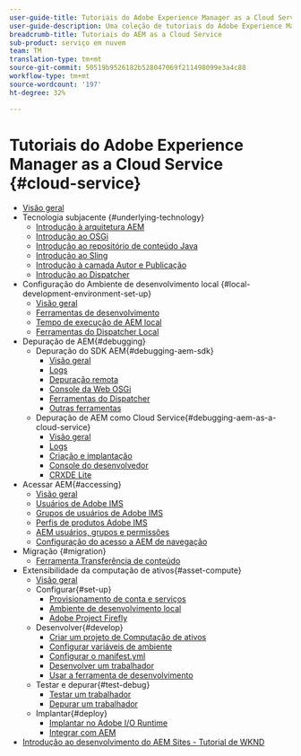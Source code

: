 ```yaml
---
user-guide-title: Tutoriais do Adobe Experience Manager as a Cloud Service
user-guide-description: Uma coleção de tutoriais do Adobe Experience Manager as a Cloud Service.
breadcrumb-title: Tutoriais do AEM as a Cloud Service
sub-product: serviço em nuvem
team: TM
translation-type: tm+mt
source-git-commit: 50519b9526182b528047069f211498099e3a4c88
workflow-type: tm+mt
source-wordcount: '197'
ht-degree: 32%

---
```



# Tutoriais do Adobe Experience Manager as a Cloud Service {#cloud-service}

+ [Visão geral](./overview.md)
+ Tecnologia subjacente {#underlying-technology}
   + [Introdução à arquitetura AEM](./underlying-technology/introduction-architecture.md)
   + [Introdução ao OSGi](./underlying-technology/introduction-osgi.md)
   + [Introdução ao repositório de conteúdo Java](./underlying-technology/introduction-jcr.md)
   + [Introdução ao Sling](./underlying-technology/introduction-sling.md)
   + [Introdução à camada Autor e Publicação](./underlying-technology/introduction-author-publish.md)
   + [Introdução ao Dispatcher](./underlying-technology/introduction-dispatcher.md)
+ Configuração do Ambiente de desenvolvimento local {#local-development-environment-set-up}
   + [Visão geral](./local-development-environment/overview.md)
   + [Ferramentas de desenvolvimento](./local-development-environment/development-tools.md)
   + [Tempo de execução de AEM local](./local-development-environment/aem-runtime.md)
   + [Ferramentas do Dispatcher Local](./local-development-environment/dispatcher-tools.md)
+ Depuração de AEM{#debugging}
   + Depuração do SDK AEM{#debugging-aem-sdk}
      + [Visão geral](./debugging/aem-sdk-local-quickstart/overview.md)
      + [Logs](./debugging/aem-sdk-local-quickstart/logs.md)
      + [Depuração remota](./debugging/aem-sdk-local-quickstart/remote-debugging.md)
      + [Console da Web OSGi](./debugging/aem-sdk-local-quickstart/osgi-web-consoles.md)
      + [Ferramentas do Dispatcher](./debugging/aem-sdk-local-quickstart/dispatcher-tools.md)
      + [Outras ferramentas](./debugging/aem-sdk-local-quickstart/other-tools.md)
   + Depuração de AEM como Cloud Service{#debugging-aem-as-a-cloud-service}
      + [Visão geral](./debugging/cloud-service/overview.md)
      + [Logs](./debugging/cloud-service/logs.md)
      + [Criação e implantação](./debugging/cloud-service/build-and-deployment.md)
      + [Console do desenvolvedor](./debugging/cloud-service/developer-console.md)
      + [CRXDE Lite](./debugging/cloud-service/crxde-lite.md)
+ Acessar AEM{#accessing}
   + [Visão geral](./accessing/overview.md)
   + [Usuários de Adobe IMS](./accessing/adobe-ims-users.md)
   + [Grupos de usuários de Adobe IMS](./accessing/adobe-ims-user-groups.md)
   + [Perfis de produtos Adobe IMS](./accessing/adobe-ims-product-profiles.md)
   + [AEM usuários, grupos e permissões](./accessing/aem-users-groups-and-permissions.md)
   + [Configuração do acesso a AEM de navegação](./accessing/walk-through.md)
+ Migração {#migration}
   + [Ferramenta Transferência de conteúdo](./migration/content-transfer-tool.md)
+ Extensibilidade da computação de ativos{#asset-compute}
   + [Visão geral](./asset-compute/overview.md)
   + Configurar{#set-up}
      + [Provisionamento de conta e serviços](./asset-compute/set-up/accounts-and-services.md)
      + [Ambiente de desenvolvimento local](./asset-compute/set-up/development-environment.md)
      + [Adobe Project Firefly](./asset-compute/set-up/firefly.md)
   + Desenvolver{#develop}
      + [Criar um projeto de Computação de ativos](./asset-compute/develop/project.md)
      + [Configurar variáveis de ambiente](./asset-compute/develop/environment-variables.md)
      + [Configurar o manifest.yml](./asset-compute/develop/manifest.md)
      + [Desenvolver um trabalhador](./asset-compute/develop/worker.md)
      + [Usar a ferramenta de desenvolvimento](./asset-compute/develop/development-tool.md)
   + Testar e depurar{#test-debug}
      + [Testar um trabalhador](./asset-compute/test-debug/test.md)
      + [Depurar um trabalhador](./asset-compute/test-debug/debug.md)
   + Implantar{#deploy}
      + [Implantar no Adobe I/O Runtime](./asset-compute/deploy/runtime.md)
      + [Integrar com AEM](./asset-compute/deploy/processing-profiles.md)
+ [Introdução ao desenvolvimento do AEM Sites - Tutorial de WKND](./develop-wknd-tutorial.md)
